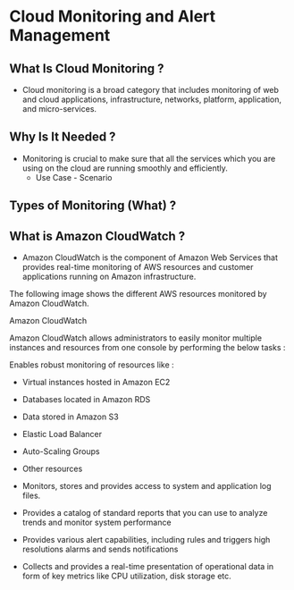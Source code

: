 # Cloud Monitoring and Alert Management


## What Is Cloud Monitoring ?
- Cloud monitoring is a broad category that includes monitoring of web and cloud applications, infrastructure, networks, platform, application, and micro-services.
## Why Is It Needed ?
-  Monitoring is crucial to make sure that all the services which you are using on the cloud are running smoothly and efficiently.
   - Use Case - Scenario   

## Types of Monitoring (What) ?


## What is Amazon CloudWatch ?

- Amazon CloudWatch is the component of Amazon Web Services that provides real-time monitoring of AWS resources and customer applications running on Amazon infrastructure.

The following image shows the different AWS resources monitored by Amazon CloudWatch.

Amazon CloudWatch 

Amazon CloudWatch allows administrators to easily monitor multiple instances and resources from one console by performing the below tasks :

Enables robust monitoring of resources like :

- Virtual instances hosted in Amazon EC2
- Databases located in Amazon RDS
- Data stored in Amazon S3
- Elastic Load Balancer
- Auto-Scaling Groups
- Other resources

- Monitors, stores and provides access to system and application log files.
- Provides a catalog of standard reports that you can use to analyze trends and monitor system performance
- Provides various alert capabilities, including rules and triggers high resolutions alarms and sends notifications
- Collects and provides a real-time presentation of operational data in form of key metrics like CPU utilization, disk storage etc. 
